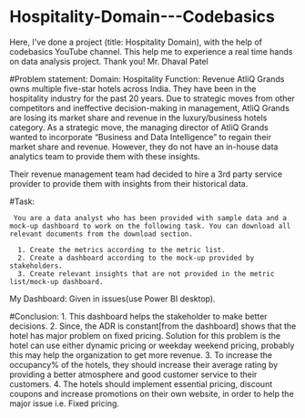 # Hospitality-Domain---Codebasics
Here, I've done a project (title: Hospitality Domain), with the help of codebasics YouTube channel. This help me to experience a real time hands on data analysis project. Thank you! Mr. Dhaval Patel

#Problem statement:
Domain:  Hospitality       Function: Revenue
        AtliQ Grands owns multiple five-star hotels across India. They have been in the hospitality industry for the past 20 years. Due to strategic moves from other competitors and ineffective decision-making in management, AtliQ Grands are losing its market share and revenue in the luxury/business hotels category. As a strategic move, the managing director of AtliQ Grands wanted to incorporate “Business and Data Intelligence” to regain their market share and revenue. However, they do not have an in-house data analytics team to provide them with these insights.

Their revenue management team had decided to hire a 3rd party service provider to provide them with insights from their historical data.

#Task:  

     You are a data analyst who has been provided with sample data and a mock-up dashboard to work on the following task. You can download all relevant documents from the download section.

      1. Create the metrics according to the metric list.
      2. Create a dashboard according to the mock-up provided by stakeholders.
      3. Create relevant insights that are not provided in the metric list/mock-up dashboard.

My Dashboard:
        Given in issues(use Power BI desktop).

#Conclusion:
       1. This dashboard helps the stakeholder to make better decisions. 
       2. Since, the ADR is constant[from the dashboard] shows that the hotel has major problem on fixed pricing. Solution for this problem is the hotel can use either dynamic pricing or weekday weekend pricing, probably this may help the organization  to get more revenue.
       3. To increase the occupancy% of the hotels, they should increase their average rating by providing a better atmosphere and good customer service to their customers.
       4. The hotels should implement essential pricing, discount coupons and increase promotions on their own website, in order to help the major issue i.e. Fixed pricing.  
         
